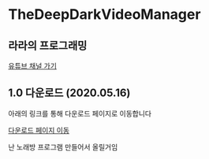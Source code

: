# TheDeepDarkVideoManager

라라의 프로그래밍  
-------------  
[유튜브 채널 가기](https://www.youtube.com/channel/UCjWnBKjlXv550KDiBjtW8vQ)

1.0 다운로드 (2020.05.16)
-------------  
아래의 링크를 통해 다운로드 페이지로 이동합니다

[다운로드 페이지 이동](https://github.com/developerlala/TheDeepDarkVideoManager/releases)


난 노래방 프로그램 만들어서 올릴거임
